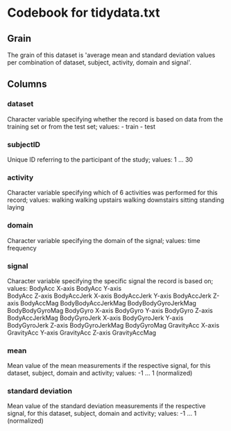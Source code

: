 # Codebook for tidydata.txt

## Grain
The grain of this dataset is 'average mean and standard deviation values per combination of dataset, subject, activity, domain and signal'. 

## Columns
### dataset
  Character variable specifying whether the record is based on data from the training set or from the test set; values:
    - train
    - test
    
### subjectID
  Unique ID referring to the participant of the study; values:
    1 ... 30
    
### activity
  Character variable specifying which of 6 activities was performed for this record; values:
    walking
    walking upstairs
    walking downstairs
    sitting
    standing
    laying
    
### domain
  Character variable specifying the domain of the signal; values:
    time
    frequency
    
### signal
  Character variable specifying the specific signal the record is based on; values:
    BodyAcc X-axis
    BodyAcc Y-axis     
    BodyAcc Z-axis
    BodyAccJerk X-axis
    BodyAccJerk Y-axis
    BodyAccJerk Z-axis
    BodyAccMag
    BodyBodyAccJerkMag
    BodyBodyGyroJerkMag
    BodyBodyGyroMag
    BodyGyro X-axis
    BodyGyro Y-axis
    BodyGyro Z-axis
    BodyAccJerkMag
    BodyGyroJerk X-axis
    BodyGyroJerk Y-axis
    BodyGyroJerk Z-axis
    BodyGyroJerkMag
    BodyGyroMag
    GravityAcc X-axis
    GravityAcc Y-axis
    GravityAcc Z-axis
    GravityAccMag
    
### mean
  Mean value of the mean measurements if the respective signal, for this dataset, subject, domain and activity; values:
    -1 ... 1 (normalized)
    
### standard deviation
  Mean value of the standard deviation measurements if the respective signal, for this dataset, subject, domain and activity; values:
    -1 ... 1 (normalized)
